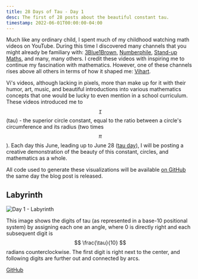 ```yaml
---
title: 28 Days of Tau - Day 1
desc: The first of 28 posts about the beautiful constant tau.
timestamp: 2022-06-01T00:00:00-04:00
---
```


Much like any ordinary child, I spent much of my childhood watching math videos on YouTube. During this time I discovered many channels that you might already be familiary with: [3Blue1Brown](https://www.youtube.com/c/3blue1brown), [Numberphile](https://www.youtube.com/user/numberphile), [Stand-up Maths](https://www.youtube.com/user/standupmaths), and many, many others. I credit these videos with inspiring me to continue my fascination with mathematics. However, one of these channels rises above all others in terms of how it shaped me: [Vihart](https://www.youtube.com/user/Vihart). 

Vi's videos, although lacking in pixels, more than make up for it with their humor, art, music, and beautiful introductions into various mathematics concepts that one would be lucky to even mention in a school curriculum. These videos introduced me to [$$ \tau $$](https://www.youtube.com/watch?v=FtxmFlMLYRI) (tau) - the superior circle constant, equal to the ratio between a circle's circumference and its radius (two times $$ \pi $$). Each day this June, leading up to June 28 ([tau day](https://tauday.org)), I will be posting a creative demonstration of the beauty of this constant, circles, and mathematics as a whole.

All code used to generate these visualizations will be available [on GitHub](https://github.com/TriMill/28-days-of-tau/) the same day the blog post is released.

## Labyrinth

![Day 1 - Labyrinth](/static/i/blog/tau-day1.png)

This image shows the digits of tau (as represented in a base-10 positional system) by assigning each one an angle, where 0 is directly right and each subsequent digit is $$ \frac{\tau}{10} $$ radians counterclockwise. The first digit is right next to the center, and following digits are further out and connected by arcs.

[GitHub](https://github.com/TriMill/28-days-of-tau/tree/main/day1)